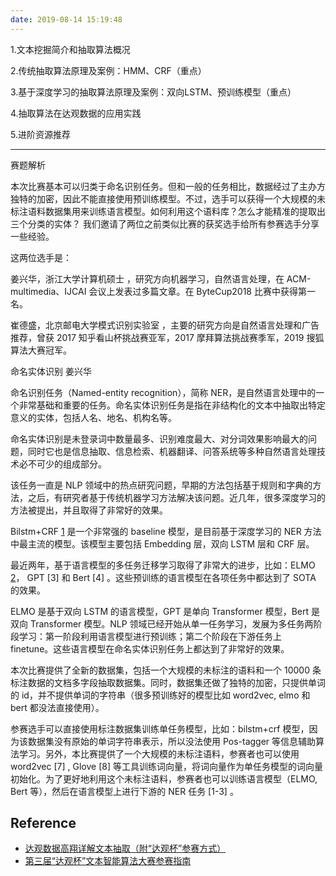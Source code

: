 ```yaml
---
date: 2019-08-14 15:19:48
---
```


1.文本挖掘简介和抽取算法概况

2.传统抽取算法原理及案例：HMM、CRF（重点）

3.基于深度学习的抽取算法原理及案例：双向LSTM、预训练模型（重点）

4.抽取算法在达观数据的应用实践

5.进阶资源推荐

---

赛题解析

本次比赛基本可以归类于命名识别任务。但和一般的任务相比，数据经过了主办方独特的加密，因此不能直接使用预训练模型。不过，选手可以获得一个大规模的未标注语料数据集用来训练语言模型。如何利用这个语料库？怎么才能精准的提取出三个分类的实体？ 我们邀请了两位之前类似比赛的获奖选手给所有参赛选手分享一些经验。  

这两位选手是： 

姜兴华，浙江大学计算机硕士 ，研究方向机器学习，自然语言处理，在 ACM-multimedia、IJCAI 会议上发表过多篇文章。在 ByteCup2018 比赛中获得第一名。 

崔德盛，北京邮电大学模式识别实验室 ，主要的研究方向是自然语言处理和广告推荐，曾获 2017 知乎看山杯挑战赛亚军，2017 摩拜算法挑战赛季军，2019 搜狐算法大赛冠军。 

命名实体识别 姜兴华 

命名识别任务（Named-entity recognition），简称 NER，是自然语言处理中的一个非常基础和重要的任务。命名实体识别任务是指在非结构化的文本中抽取出特定意义的实体，包括人名、地名、机构名等。 

命名实体识别是未登录词中数量最多、识别难度最大、对分词效果影响最大的问题，同时它也是信息抽取、信息检索、机器翻译、问答系统等多种自然语言处理技术必不可少的组成部分。 

该任务一直是 NLP 领域中的热点研究问题，早期的方法包括基于规则和字典的方法，之后，有研究者基于传统机器学习方法解决该问题。近几年，很多深度学习的方法被提出，并且取得了非常好的效果。 

Bilstm+CRF  [1] 是一个非常强的 baseline 模型，是目前基于深度学习的 NER 方法中最主流的模型。该模型主要包括 Embedding 层，双向 LSTM 层和 CRF 层。 

最近两年，基于语言模型的多任务迁移学习取得了非常大的进步，比如：ELMO [2]， GPT [3] 和 Bert [4] 。这些预训练的语言模型在各项任务中都达到了 SOTA 的效果。

ELMO 是基于双向 LSTM 的语言模型，GPT 是单向 Transformer 模型，Bert 是双向 Transformer 模型。NLP 领域已经开始从单一任务学习，发展为多任务两阶段学习：第一阶段利用语言模型进行预训练；第二个阶段在下游任务上 finetune。这些语言模型在命名实体识别任务上都达到了非常好的效果。 

本次比赛提供了全新的数据集，包括一个大规模的未标注的语料和一个 10000 条标注数据的文档多字段抽取数据集。同时，数据集还做了独特的加密，只提供单词的 id，并不提供单词的字符串（很多预训练好的模型比如 word2vec, elmo 和 bert 都没法直接使用）。 

参赛选手可以直接使用标注数据集训练单任务模型，比如：bilstm+crf 模型，因为该数据集没有原始的单词字符串表示，所以没法使用 Pos-tagger 等信息辅助算法学习。另外，本比赛提供了一个大规模的未标注语料，参赛者也可以使用 word2vec [7] , Glove [8]  等工具训练词向量，将词向量作为单任务模型的词向量初始化。为了更好地利用这个未标注语料，参赛者也可以训练语言模型（ELMO, Bert 等），然后在语言模型上进行下游的 NER 任务 [1-3] 。 


## Reference

- [达观数据高翔详解文本抽取（附“达观杯”参赛方式）][1]
- [第三届“达观杯”文本智能算法大赛参赛指南][2]

[1]: https://zhuanlan.zhihu.com/p/75342886
[2]: https://www.jishuwen.com/d/2TEc#tuit